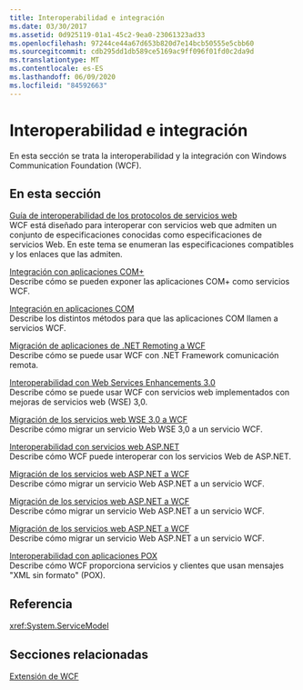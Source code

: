 ```yaml
---
title: Interoperabilidad e integración
ms.date: 03/30/2017
ms.assetid: 0d925119-01a1-45c2-9ea0-23061323ad33
ms.openlocfilehash: 97244ce44a67d653b820d7e14bcb50555e5cbb60
ms.sourcegitcommit: cdb295dd1db589ce5169ac9ff096f01fd0c2da9d
ms.translationtype: MT
ms.contentlocale: es-ES
ms.lasthandoff: 06/09/2020
ms.locfileid: "84592663"
---
```

# <a name="interoperability-and-integration"></a>Interoperabilidad e integración
En esta sección se trata la interoperabilidad y la integración con Windows Communication Foundation (WCF).  
  
## <a name="in-this-section"></a>En esta sección  
 [Guía de interoperabilidad de los protocolos de servicios web](web-services-protocols-interoperability-guide.md)  
 WCF está diseñado para interoperar con servicios web que admiten un conjunto de especificaciones conocidas como especificaciones de servicios Web. En este tema se enumeran las especificaciones compatibles y los enlaces que las admiten.  
  
 [Integración con aplicaciones COM+](integrating-with-com-plus-applications.md)  
 Describe cómo se pueden exponer las aplicaciones COM+ como servicios WCF.  
  
 [Integración en aplicaciones COM](integrating-with-com-applications.md)  
 Describe los distintos métodos para que las aplicaciones COM llamen a servicios WCF.  
  
 [Migración de aplicaciones de .NET Remoting a WCF](migrating-net-remoting-applications-to-wcf.md)  
 Describe cómo se puede usar WCF con .NET Framework comunicación remota.  
  
 [Interoperabilidad con Web Services Enhancements 3.0](interoperability-with-web-services-enhancements-3-0.md)  
 Describe cómo se puede usar WCF con servicios web implementados con mejoras de servicios web (WSE) 3,0.  
  
 [Migración de los servicios web WSE 3.0 a WCF](migrating-wse-3-0-web-services-to-wcf.md)  
 Describe cómo migrar un servicio Web WSE 3,0 a un servicio WCF.  
  
 [Interoperabilidad con servicios web ASP.NET](interop-with-aspnet-web-services.md)  
 Describe cómo WCF puede interoperar con los servicios Web de ASP.NET.  
  
 [Migración de los servicios web ASP.NET a WCF](migrating-aspnet-web-services-to-wcf.md)  
 Describe cómo migrar un servicio Web ASP.NET a un servicio WCF.  
  
 [Migración de los servicios web ASP.NET a WCF](migrating-aspnet-web-services-to-wcf.md)  
 Describe cómo migrar un servicio Web ASP.NET a un servicio WCF.  
  
 [Migración de los servicios web ASP.NET a WCF](migrating-aspnet-web-services-to-wcf.md)  
 Describe cómo migrar un servicio Web ASP.NET a un servicio WCF.  
  
 [Interoperabilidad con aplicaciones POX](interoperability-with-pox-applications.md)  
 Describe cómo WCF proporciona servicios y clientes que usan mensajes "XML sin formato" (POX).  
  
## <a name="reference"></a>Referencia  
 <xref:System.ServiceModel>  
  
## <a name="related-sections"></a>Secciones relacionadas  
 [Extensión de WCF](../extending/index.md)
